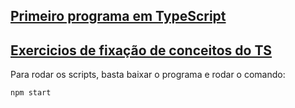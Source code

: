 ## [Primeiro programa em TypeScript](https://github.com/albertoscandido/TypeScript/tree/exercises_conceito/exercises)
## [Exercicios de fixação de conceitos do TS](https://github.com/albertoscandido/TypeScript/tree/exercises_conceito/my-ts-scripts)

Para rodar os scripts, basta baixar o programa e rodar o comando:

~~~shell
npm start
~~~
